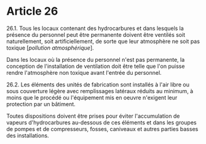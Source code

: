 # Article 26

26.1. Tous les locaux contenant des hydrocarbures et dans lesquels la présence du personnel peut être permanente doivent être ventilés soit naturellement, soit artificiellement, de sorte que leur atmosphère ne soit pas toxique [*pollution atmosphérique*].

Dans les locaux où la présence du personnel n'est pas permanente, la conception de l'installation de ventilation doit être telle que l'on puisse rendre l'atmosphère non toxique avant l'entrée du personnel.

26.2. Les éléments des unités de fabrication sont installés à l'air libre ou sous couverture légère avec remplissages latéraux réduits au minimum, à moins que le procédé ou l'équipement mis en oeuvre n'exigent leur protection par un bâtiment.

Toutes dispositions doivent être prises pour éviter l'accumulation de vapeurs d'hydrocarbures au-dessous de ces éléments et dans les groupes de pompes et de compresseurs, fosses, caniveaux et autres parties basses des installations.
